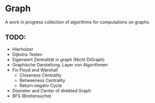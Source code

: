 # Graph

A work in progress collection of algorithms for computations on graphs.



## TODO:
- Hierholzer
- Dijkstra Testen
- Eigenwert Zentralität in graph (Nicht DiGraph)
- Graphische Darstellung. Layer von Algorithmen
- Fix Floyd and Warshall
    - Closeness Centrality
    - Betweeness Centrality
    - Return negativ Cycle
- Diameter and Center of direkted Graph
- BFS (Breitensuche)

